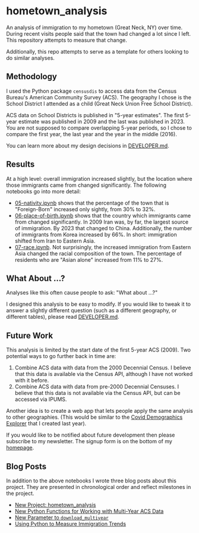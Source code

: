 # hometown_analysis

An analysis of immigration to my hometown (Great Neck, NY) over time. During recent visits people said that the town had changed a lot since I left. This repository attempts to measure that change. 

Additionally, this repo attempts to serve as a template for others looking to do similar analyses.

## Methodology

I used the Python package `censusdis` to access data from the Census Bureau's American Community Survey (ACS). The geography I chose is the School District I attended as a child (Great Neck Union Free School District). 

ACS data on School Districts is published in "5-year estimates". The first 5-year estimate was published in 2009 and the last was published in 2023. You are not supposed to compare overlapping 5-year periods, so I chose to compare the first year, the last year and the year in the middle (2016).

You can learn more about my design decisions in [DEVELOPER.md](./DEVELOPER.md).

## Results

At a high level: overall immigration increased slightly, but the location where those immigrants came from changed significantly. The following notebooks go into more detail:

  * [05-nativity.ipynb](./05-nativity.ipynb) shows that the percentage of the town that is "Foreign-Born" increased only sightly, from 30% to 32%.
  * [06-place-of-birth.ipynb](./06-place-of-birth.ipynb) shows that the country which immigrants came from changed significantly. In 2009 Iran was, by far, the largest source of immigration. By 2023 that changed to China. Additionally, the number of immigrants from Korea increased by 66%. In short: immigration shifted from Iran to Eastern Asia.  
  * [07-race.ipynb](./07-race.ipynb). Not surprisingly, the increased immigration from Eastern Asia changed the racial composition of the town. The percentage of residents who are "Asian alone" increased from 11% to 27%. 

## What About ...?

Analyses like this often cause people to ask: "What about ...?"

I designed this analysis to be easy to modify. If you would like to tweak it to answer a slightly different question (such as a different geography, or different tables), please read [DEVELOPER.md](./DEVELOPER.md). 

## Future Work

This analysis is limited by the start date of the first 5-year ACS (2009). Two potential ways to go further back in time are:

  1. Combine ACS data with data from the 2000 Decennial Census. I believe that this data is available via the Census API, although I have not worked with it before.
  2. Combine ACS data with data from pre-2000 Decennial Censuses. I believe that this data is not available via the Census API, but can be accessed via IPUMS.

Another idea is to create a web app that lets people apply the same analysis to other geographies. (This would be similar to the [Covid Demographics Explorer](https://arilamstein.com/covid-demographics-explorer/) that I created last year).

If you would like to be notified about future development then please subscribe to my newsletter. The signup form is on the bottom of my [homepage](https://arilamstein.com/).

## Blog Posts

In addition to the above notebooks I wrote three blog posts about this project. They are presented in chronological order and reflect milestones in the project.
   * [New Project: hometown_analysis](https://arilamstein.com/blog/2025/01/13/new-project-hometown_analysis/)
   * [New Python Functions for Working with Multi-Year ACS Data](https://arilamstein.com/blog/2025/01/29/new-python-functions-for-working-with-multi-year-acs-data/)
   * [New Parameter to `download_multiyear`](https://arilamstein.com/blog/2025/02/21/new-parameter-to-download_multiyear/)
   * [Using Python to Measure Immigration Trends](https://arilamstein.com/blog/2025/03/04/using-python-to-measure-immigration-trends/)
